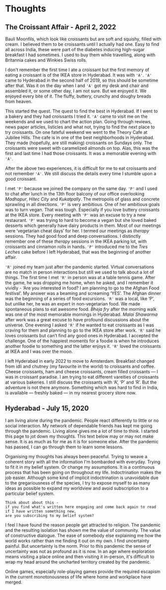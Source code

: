 
# Thoughts

## The Croissant Affair - April 2, 2022

Bauli Moonfils, which look like croissants but are soft and squishy, filled with cream. I believed them to be croissants until I actually had one. Easy to find all across India, these were part of the diabetes inducing high-sugar breakfast I had sometimes. I used to buy them while travelling, along with Britannia cakes and Winkies Swiss rolls.

I don't remember the first time I ate a croissant but the first memory of eating a croissant is of the IKEA store in Hyderabad. It was with `'A'`. `'A'` came to Hyderabad in the second half of 2019, so this should be sometime after that. Was it on the day when I and `'A'` got my desk and chair and assembled it, or some other day, I am not sure. But we enjoyed it. We enjoyed every bite of it. The fluffy, buttery, crunchy and doughy breads from heaven.

This started the quest. The quest to find the best in Hyderabad. If I went to a bakery and they had croissants I tried it. `'A'` came to visit me on the weekends and we used to chart the action plan. Going through reviews, news paper articles, listicles and what not, trying to find the next place to try croissants. On one fateful weekend we went to the Theory Cafe at Jubilee Hills. The cafe is in one of the best neighborhoods in Hyderabad. They made (hopefully, are still making) croissants on Sundays only. The croissants were sweet with caramelized almonds on top. Alas, this was the first and last time I had those croissants. It was a memorable evening with `'A'`.

After the above two experiences, it is difficult for me to eat croissants and not remember `'A'`. We still discuss the details every time I stumble upon a good croissant.

I met `'P'` because we joined the company on the same day. `'P'` and I used to chat after lunch in the 13th floor balcony of our office overlooking _Madhapur_, _Hitec City_ and _Kukatpally_. The metropolis of glass and concrete sprawling in all directions. `'P'` is very ambitious. One of her ambitious goals was to turn vegan. That was tough. Especially if you love buttery croissants at the IKEA store. Every meeting with `'P'` was an excuse to try a new restaurant. `'P'` was trying to hard to become a vegan but she loved baked desserts which generally have dairy products in them. Most of our meetings were ‘vegetarian cheat days’ for her. I termed our meetings as _therapy_ sessions. They had good food and deep conversations. I distinctly remember one of these _therapy_ sessions in the IKEA parking lot, with croissants and cinnamon rolls in hands. `'P'` introduced me to the _Tres Leches_ cake before I left Hyderabad, that was the beginning of another affair.

`'R'` joined my team just after the pandemic started. Virtual conversations are no match in person interactions but still we used to talk about a lot of things. The first time I met `'R'` in person was at a table tennis game. After the game, he was dropping me home, when he asked, and I remember it vividly - ‘Are you interested in food? I am planning to go to the Afghan Food festival’. My answer was a beaming and screaming ‘YES’. The Afghan dinner was the beginning of a series of food excursions. `'R'` was a local, like ‘P’, but unlike her, he was an expert in non-vegetarian food. We made spontaneous plans to eat awesome food. _Bheja fry_ after the morning walk was one of the most memorable mornings in Hyderabad. _Malai Shawarma_ after work was a great excuse to have profound discussions about the universe. One evening I asked `'R'` if he wanted to eat croissants as I was craving for them and planning to go to the IKEA store after work. `'R'` said he loves croissants but can’t find any good ones in Hyderabad. I accepted the challenge. One of the happiest moments for a foodie is when he introduces another foodie to something and the latter enjoys it. `'R'` loved the croissants at IKEA and I was over the moon.

I left Hyderabad in early 2022 to move to Amsterdam. Breakfast changed from idli and chutney (my favourite in the world) to croissants and coffee. Cheese croissants, ham and cheese croissants, cream filled croissants — I was in croissant paradise. I am trying to eat different vareities of croissants at various bakeries. I still discuss the croissants with ‘A’, ‘P’ and ‘R’. But the adventure is not there anymore. Something which was hard to find in India, is available — freshly baked — in my nearest grocery store now.

## Hyderabad - July 15, 2020

I am living alone during the pandemic. People react differently to little or no social interaction. My network of dependable friends has kept me going through the pandemic. Living alone gives me a lot of time to think. I started this page to jot down my thoughts. This text below may or may not make sense. It is as much as for me as it is for someone else. After the pandemic has passed, I can go through them to learn some lessons.

Organising my thoughts has always been peaceful. Trying to weave a coherent story with all the information I'm bombarded with everyday. Trying to fit it in my belief system. Or change my assumptions. It is a continuous process that has been going on throughout my life. Indoctrination makes the job easier. Although some kind of implicit indoctrination is unavoidable due to the gregariousness of the species, I try to expose myself to as many ideas as possible to expand my worldview and avoid subscription to a particular belief system. 

```
Think about about this -
if you find what's written here engaging and come back again to read if I have written something new,
are you subscribing to my belief system?
```

I feel I have found the reason people get attracted to religion. The pandemic and the resulting isolation has shown me the value of community. The value of constructive dialogue. The ease of somebody else explaining me how the world works rather than me finding it out on my own. I find uncertainty painful. But uncertainty is the norm. Prior to this pandemic the sense of uncertainty was not as profound as it is now. In an age where exploration means visiting a place online and then visiting it in-person, it's difficult to wrap my head around the uncharted territory created by the pandemic.

Online games, especially role-playing games provide the required escapism in the current monotonousness of life where home and workplace have merged.
